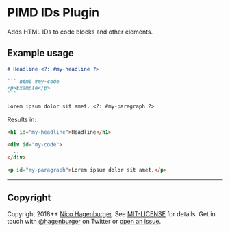 # PIMD IDs Plugin

Adds HTML IDs to code blocks and other elements.


## Example usage

```` markdown
# Headline <?: #my-headline ?>

``` html #my-code
<p>Example</p>
```

Lorem ipsum dolor sit amet. <?: #my-paragraph ?>
````

Results in:

``` html
<h1 id="my-headline">Headline</h1>

<div id="my-code">
  ...
</div>

<p id="my-paragraph">Lorem ipsum dolor sit amet.</p>
```


---


## Copyright

Copyright 2018++ [Nico Hagenburger](https://www.hagenburger.net).
See [MIT-LICENSE](MIT-LICENSE) for details.
Get in touch with [@hagenburger](https://twitter.com/hagenburger) on Twitter or
[open an issue](https://github.com/hagenburger/pimd/issues/new).
